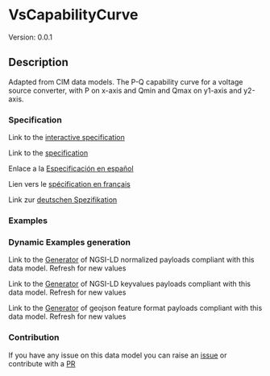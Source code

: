 # VsCapabilityCurve
Version: 0.0.1

## Description 

Adapted from CIM data models. The P-Q capability curve for a voltage source converter, with P on x-axis and Qmin and Qmax on y1-axis and y2-axis.
### Specification

Link to the [interactive specification](https://swagger.lab.fiware.org/?url=https://smart-data-models.github.io/dataModel.EnergyCIM/VsCapabilityCurve/swagger.yaml)

Link to the [specification](https://github.com/smart-data-models/dataModel.EnergyCIM/blob/master/VsCapabilityCurve/doc/spec.md)

Enlace a la [Especificación en español](https://github.com/smart-data-models/dataModel.EnergyCIM/blob/master/VsCapabilityCurve/doc/spec_ES.md)

Lien vers le [spécification en français](https://github.com/smart-data-models/dataModel.EnergyCIM/blob/master/VsCapabilityCurve/doc/spec_FR.md)

Link zur [deutschen Spezifikation](https://github.com/smart-data-models/dataModel.EnergyCIM/blob/master/VsCapabilityCurve/doc/spec_DE.md)
### Examples
### Dynamic Examples generation

Link to the [Generator](https://smartdatamodels.org/extra/ngsi-ld_generator.php?schemaUrl=https://raw.githubusercontent.com/smart-data-models/dataModel.EnergyCIM/master/VsCapabilityCurve/schema.json&email=info@smartdatamodels.org) of NGSI-LD normalized payloads compliant with this data model. Refresh for new values

Link to the [Generator](https://smartdatamodels.org/extra/ngsi-ld_generator_keyvalues.php?schemaUrl=https://raw.githubusercontent.com/smart-data-models/dataModel.EnergyCIM/master/VsCapabilityCurve/schema.json&email=info@smartdatamodels.org) of NGSI-LD keyvalues payloads compliant with this data model. Refresh for new values

Link to the [Generator](https://smartdatamodels.org/extra/geojson_features_generator.php?schemaUrl=https://raw.githubusercontent.com/smart-data-models/dataModel.EnergyCIM/master/VsCapabilityCurve/schema.json&email=info@smartdatamodels.org) of geojson feature format payloads compliant with this data model. Refresh for new values
### Contribution

 If you have any issue on this data model you can raise an [issue](https://github.com/smart-data-models/dataModel.EnergyCIM/issues)  or contribute with a [PR](https://github.com/smart-data-models/dataModel.EnergyCIM/pulls)